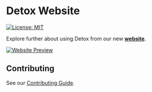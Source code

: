 # Detox Website

[![License: MIT](https://img.shields.io/badge/License-MIT-yellow.svg)](https://opensource.org/licenses/MIT)

Explore further about using Detox from our new **[website](https://wix.github.io/Detox/)**.

[![Website Preview](https://user-images.githubusercontent.com/1962469/214340717-7ac3114b-8f22-4e94-960a-47dc21b6a88b.png)](https://wix.github.io/Detox)

## Contributing

See our [Contributing Guide](https://wix.github.io/Detox/docs/contributing#detox-documentation-website).
